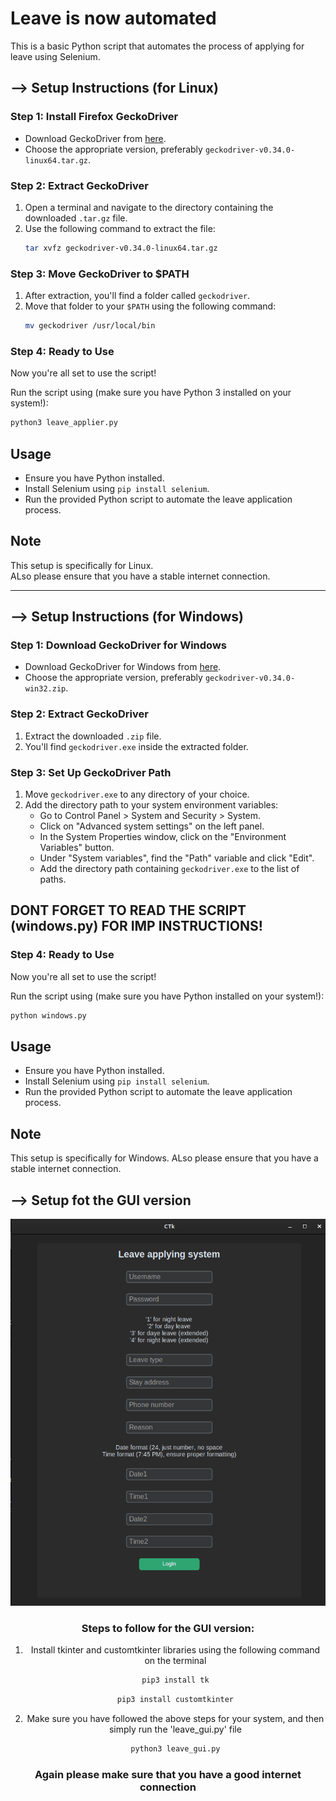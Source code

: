 # Leave is now automated

This is a basic Python script that automates the process of applying for leave using Selenium.

## --> Setup Instructions (for Linux)

### Step 1: Install Firefox GeckoDriver
- Download GeckoDriver from [here](https://github.com/mozilla/geckodriver/releases).
- Choose the appropriate version, preferably `geckodriver-v0.34.0-linux64.tar.gz`.

### Step 2: Extract GeckoDriver
1. Open a terminal and navigate to the directory containing the downloaded `.tar.gz` file.
2. Use the following command to extract the file:
    ```bash
    tar xvfz geckodriver-v0.34.0-linux64.tar.gz
    ```

### Step 3: Move GeckoDriver to $PATH
1. After extraction, you'll find a folder called `geckodriver`.
2. Move that folder to your `$PATH` using the following command:
    ```bash
    mv geckodriver /usr/local/bin
    ```

### Step 4: Ready to Use
Now you're all set to use the script! 

Run the script using (make sure you have Python 3 installed on your system!):

```bash
python3 leave_applier.py
```

## Usage
- Ensure you have Python installed.
- Install Selenium using `pip install selenium`.
- Run the provided Python script to automate the leave application process.

## Note
This setup is specifically for Linux. <br>
ALso please ensure that you have a stable internet connection.

----------------------------------------------------------------------------------------------

## --> Setup Instructions (for Windows)

### Step 1: Download GeckoDriver for Windows
- Download GeckoDriver for Windows from [here](https://github.com/mozilla/geckodriver/releases).
- Choose the appropriate version, preferably `geckodriver-v0.34.0-win32.zip`.

### Step 2: Extract GeckoDriver
1. Extract the downloaded `.zip` file.
2. You'll find `geckodriver.exe` inside the extracted folder.

### Step 3: Set Up GeckoDriver Path
1. Move `geckodriver.exe` to any directory of your choice.
2. Add the directory path to your system environment variables:
    - Go to Control Panel > System and Security > System.
    - Click on "Advanced system settings" on the left panel.
    - In the System Properties window, click on the "Environment Variables" button.
    - Under "System variables", find the "Path" variable and click "Edit".
    - Add the directory path containing `geckodriver.exe` to the list of paths.
  
## DONT FORGET TO READ THE SCRIPT (windows.py) FOR IMP INSTRUCTIONS!

### Step 4: Ready to Use
Now you're all set to use the script!

Run the script using (make sure you have Python installed on your system!):

```bash
python windows.py
```
## Usage
- Ensure you have Python installed.
- Install Selenium using `pip install selenium`.
- Run the provided Python script to automate the leave application process.


## Note
This setup is specifically for Windows. 
ALso please ensure that you have a stable internet connection.

## --> Setup fot the GUI version

<center><img src="gui.png"</center>

### Steps to follow for the GUI version:
1. Install tkinter and customtkinter libraries using the following command on the terminal
   ```bash
   pip3 install tk
   ```
   ```bash
   pip3 install customtkinter
   ```
2. Make sure you have followed the above steps for your system, and then simply run the 'leave_gui.py' file
    ```bash
    python3 leave_gui.py
    ```

### Again please make sure that you have a good internet connection
